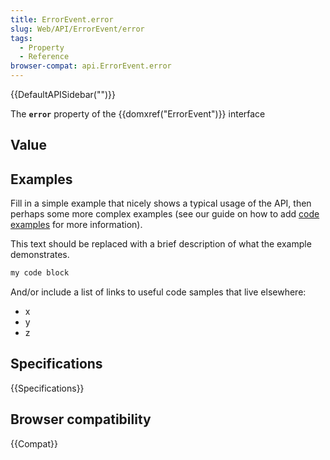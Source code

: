 ```yaml
---
title: ErrorEvent.error
slug: Web/API/ErrorEvent/error
tags:
  - Property
  - Reference
browser-compat: api.ErrorEvent.error
---
```

{{DefaultAPISidebar("")}}

The **`error`** property of the {{domxref("ErrorEvent")}} interface 

## Value



## Examples

Fill in a simple example that nicely shows a typical usage of the API, then perhaps some more complex examples (see our guide on how to add [code examples](/en-US/docs/MDN/Contribute/Structures/Code_examples) for more information).

This text should be replaced with a brief description of what the example demonstrates.

```js
my code block
```

And/or include a list of links to useful code samples that live elsewhere:

*   x
*   y
*   z

## Specifications

{{Specifications}}

## Browser compatibility

{{Compat}}


